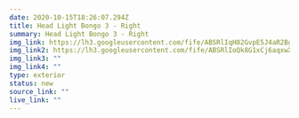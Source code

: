 ```yaml
---
date: 2020-10-15T18:26:07.294Z
title: Head Light Bongo 3 - Right
summary: Head Light Bongo 3 - Right
img_link: https://lh3.googleusercontent.com/fife/ABSRlIqH82GvpE5J4aR2BgAhsMLplS0zTnYWv4KK06FgRPafXsQoJgxDIlsa8aD2BI7jqtG0SEjGEowuiThm8Qm_Ph88NpN9JvwKCNjR6PGPNJfhIKn0E8F-MtT86efx7IxFZ6Qwq43krlF5iRza6Y75sFcJfkzRqlKECme8e5USvdu-M-gfOkJG4UQDx880Qy74Xyy0j2FBKjEWmgfcFjZZuzG_jCRNpFWjqZs3Rbf04T8jOMVKZ41guYhGobgxGVm6HN4U2lAcVxi8xsHrHqnqoaH3nkrJ5AgdNc3dWziH31PRMwKlnFf3wpc17dL05PVJA6DZMjguIqzxh1HEB91FW0LxoDGlT7vlA8KE-D1eel4pkRuhUJRWT6G4VUi8bh69RMS3Twf_j0SzfdQ4qB14RmdEMCuQBqtUgDpCEfjfh5Va_k2X8Z085zFjklHy0S3tIiir2PzDKNrm6zyEiq2RFw5wIXJWwTtnSFjMDb4PJ855_DksXcqA5_fFTxfYbJ8rLxKTypsbfGaqqb8jjKDxMHPFVl95qAjIL3zkEXBPrkEMAArj_HT2nB5d1hogypi9WvkCaKnpRTJKXcCcpeMDvYkRvX_3c0wPho5VXNfSVaBk1pkOLn9xA5ry-aGiWjEb3E-Y3rNZswuA83DDb51fx-6IReIGDkiqOASFsen_GEuvduCIByLteBaCIHRbCCwbZScv4Tke2AdRqps6R9I73NhFKp0kM_W-lg=w795-h666-ft
img_link2: https://lh3.googleusercontent.com/fife/ABSRlIoQk8G1xCj6aqxwXOm1NR-EmpBbvHesjLfNe0yzxqseMMDckn9l4eUar1Mw415IOcMmvBCLE5w88QrMqeksp_JQDupnIuSzTVFMQ0jUona-jPe9z_XEODqJ-o_EGm7zfhDj9btQn0UcmKDNtnfR-tABcVZAVXuMXPqslL7_c1UGqvuHNzEsKEfHG2rxvVwjPyRp_oTOHNvnI1ry3wkML_Zl8pIwJ3wE304Pk2wKy_pqzlu7_opobHxs7OgAlQCinev9VDGklBPcIZ8X8DaNtqflr6C-a5jbEySopr41DF7foSj1lHutzKEtyyVKKwe8gfyUJpa4CfEiVnfM3akBf00xkvuXQn87pgsdbbKe4YnY5K-bcriUGKm8JdUOzKCxZ752MCKfIigV00i8WxNjVauCHBI1dSZLYOXhA72ZSdu0QSdMFZC3b4ZpRDbUl6UJh_o4kVsrx1udBV2EFcc2FWjIA5qoqicdV2MFdXdibMZ9Q-lsXRvVNoB__Y0DC4UzEZHTd9tfagCpgo5-0QnRtOKQeKoL9BRA7ilCaDDWWztVF7VE4rydD2dW2UROljqtvwLRcCNCWP07-EQEbBF7EKRnYwIwIhKxv05GuiPDu_UtsJnK4FjkZ_huoxRx5IEIs8Cj7CLIkX8zcfmWgDKWnRoC5nc6VCMy8p6IKwbSLkC36_BNfzwalmGWyrVT4M2qIi6-Kl-a3jcctilODKHoT5XnTwCU2PAjNg=w795-h666-ft
img_link3: ""
img_link4: ""
type: exterior
status: new
source_link: ""
live_link: ""
---
```


